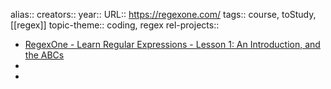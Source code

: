 alias::
creators::
year::
URL:: https://regexone.com/
tags:: course, toStudy, [[regex]]
topic-theme:: coding, regex
rel-projects::


- [RegexOne - Learn Regular Expressions - Lesson 1: An Introduction, and the ABCs](https://regexone.com/)
-
-
